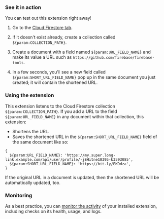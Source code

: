 ### See it in action

You can test out this extension right away!

1.  Go to the [Cloud Firestore tab](https://console.firebase.google.com/project/${param:PROJECT_ID}/database/firestore/data).

1.  If it doesn't exist already, create a collection called `${param:COLLECTION_PATH}`.

1.  Create a document with a field named `${param:URL_FIELD_NAME}` and make its value a URL such as `https://github.com/firebase/firebase-tools`.

1.  In a few seconds, you'll see a new field called `${param:SHORT_URL_FIELD_NAME}` pop up in the same document you just created; it will contain the shortened URL.

### Using the extension

This extension listens to the Cloud Firestore collection `${param:COLLECTION_PATH}`. If you add a URL to the field `${param:URL_FIELD_NAME}` in any document within that collection, this extension:

- Shortens the URL.
- Saves the shortened URL in the `${param:SHORT_URL_FIELD_NAME}` field of the same document like so:

```
{
  ${param:URL_FIELD_NAME}: 'https://my.super.long-link.example.com/api/user/profile/-jEHitne10395-k3593085',
  ${param:SHORT_URL_FIELD_NAME}: 'https://bit.ly/EKDdza',
}
```

If the original URL in a document is updated, then the shortened URL will be automatically updated, too.

### Monitoring

As a best practice, you can [monitor the activity](https://firebase.google.com/docs/extensions/manage-installed-extensions#monitor) of your installed extension, including checks on its health, usage, and logs.
